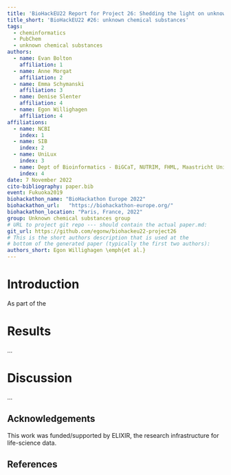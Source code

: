 ```yaml
---
title: 'BioHackEU22 Report for Project 26: Shedding the light on unknown chemical substances'
title_short: 'BioHackEU22 #26: unknown chemical substances'
tags:
  - cheminformatics
  - PubChem
  - unknown chemical substances
authors:
  - name: Evan Bolton
    affiliation: 1
  - name: Anne Morgat
    affiliation: 2
  - name: Emma Schymanski
    affiliation: 3
  - name: Denise Slenter
    affiliation: 4
  - name: Egon Willighagen
    affiliation: 4
affiliations:
  - name: NCBI
    index: 1
  - name: SIB
    index: 2
  - name: UniLux
    index: 3
  - name: Dept of Bioinformatics - BiGCaT, NUTRIM, FHML, Maastricht University, Maastricht, NL
    index: 4
date: 7 November 2022
cito-bibliography: paper.bib
event: Fukuoka2019
biohackathon_name: "BioHackathon Europe 2022"
biohackathon_url:   "https://biohackathon-europe.org/"
biohackathon_location: "Paris, France, 2022"
group: Unknown chemical substances group
# URL to project git repo --- should contain the actual paper.md:
git_url: https://github.com/egonw/biohackeu22-project26
# This is the short authors description that is used at the
# bottom of the generated paper (typically the first two authors):
authors_short: Egon Willighagen \emph{et al.}
---
```



# Introduction

As part of the 

# Results

...

# Discussion

...

## Acknowledgements

This work was funded/supported by ELIXIR, the research infrastructure for life-science data.

## References
